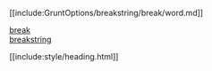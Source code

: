 [[include:GruntOptions/breakstring/break/word.md]]

[break](../index.html)  
[breakstring](../../index.html)

[[include:style/heading.html]]